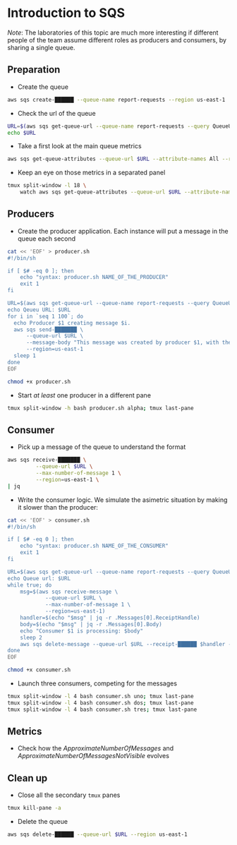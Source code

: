 # Introduction to SQS

*Note*: The laboratories of this topic are much more interesting if different people of the team assume different
roles as producers and consumers, by sharing a single queue.

## Preparation

* Create the queue

```bash
aws sqs create-██████ --queue-name report-requests --region us-east-1
```

* Check the url of the queue

```bash
URL=$(aws sqs get-queue-url --queue-name report-requests --query QueueUrl --output text --region us-east-1)
echo $URL
```

* Take a first look at the main queue metrics

```bash
aws sqs get-queue-attributes --queue-url $URL --attribute-names All --region us-east-1
```

* Keep an eye on those metrics in a separated panel

```bash
tmux split-window -l 18 \
    watch aws sqs get-queue-attributes --queue-url $URL --attribute-names All --region us-east-1; tmux last-pane
```

## Producers

* Create the producer application. Each instance will put a message in the queue each second

```bash
cat << 'EOF' > producer.sh
#!/bin/sh

if [ $# -eq 0 ]; then
    echo "syntax: producer.sh NAME_OF_THE_PRODUCER"
    exit 1
fi

URL=$(aws sqs get-queue-url --queue-name report-requests --query QueueUrl --output text --region us-east-1)
echo Qeueu URL: $URL
for i in `seq 1 100`; do
  echo Producer $1 creating message $i.
  aws sqs send-███████ \
	  --queue-url $URL \
	  --message-body "This message was created by producer $1, with the number $i." \
	  --region=us-east-1
  sleep 1
done
EOF

chmod +x producer.sh
```

* Start *at least* one producer in a different pane

```bash
tmux split-window -h bash producer.sh alpha; tmux last-pane
```

## Consumer

* Pick up a message of the queue to understand the format

```bash
aws sqs receive-███████ \
	     --queue-url $URL \
	     --max-number-of-message 1 \
	     --region=us-east-1 \
| jq
```

* Write the consumer logic. We simulate the asimetric situation by making it slower than the producer:

```bash
cat << 'EOF' > consumer.sh
#!/bin/sh

if [ $# -eq 0 ]; then
    echo "syntax: producer.sh NAME_OF_THE_CONSUMER"
    exit 1
fi

URL=$(aws sqs get-queue-url --queue-name report-requests --query QueueUrl --output text --region us-east-1)
echo Queue url: $URL
while true; do
    msg=$(aws sqs receive-message \
            --queue-url $URL \
            --max-number-of-message 1 \
            --region=us-east-1)
    handler=$(echo "$msg" | jq -r .Messages[0].ReceiptHandle)
    body=$(echo "$msg" | jq -r .Messages[0].Body)
    echo "Consumer $1 is processing: $body"
    sleep 2
    aws sqs delete-message --queue-url $URL --receipt-██████ $handler --region us-east-1 
done
EOF

chmod +x consumer.sh
```

* Launch three consumers, competing for the messages

```bash
tmux split-window -l 4 bash consumer.sh uno; tmux last-pane
tmux split-window -l 4 bash consumer.sh dos; tmux last-pane
tmux split-window -l 4 bash consumer.sh tres; tmux last-pane
```

## Metrics

* Check how the *ApproximateNumberOfMessages* and *ApproximateNumberOfMessagesNotVisible* evolves

## Clean up

* Close all the secondary `tmux` panes

```bash
tmux kill-pane -a
```

* Delete the queue

```bash
aws sqs delete-██████ --queue-url $URL --region us-east-1
```
